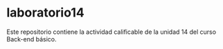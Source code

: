 # laboratorio14
Este repositorio contiene la actividad calificable de la unidad 14 del curso Back-end básico.
